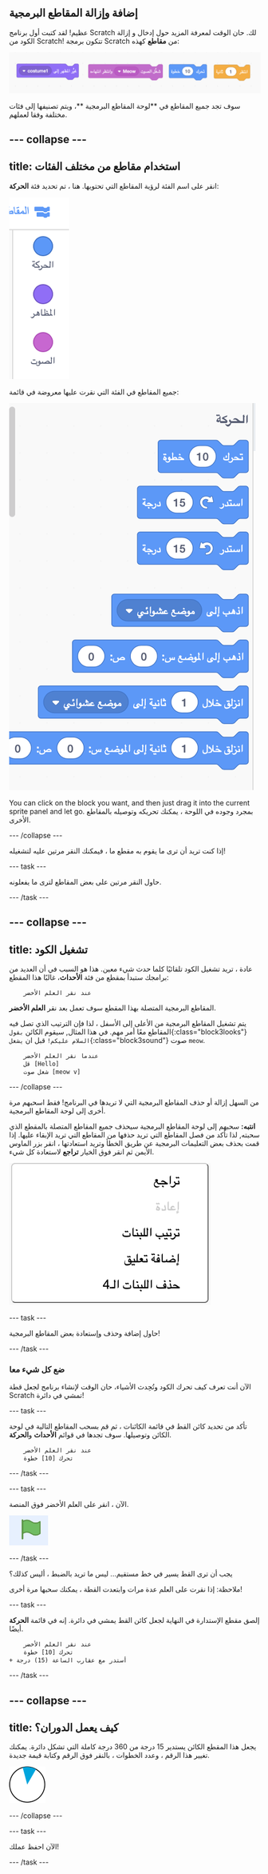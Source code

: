 ## إضافة وإزالة المقاطع البرمجية

عظيم! لقد كتبت أول برنامج Scratch لك. حان الوقت لمعرفة المزيد حول إدخال و إزالة الكود من Scratch! تتكون برمجة Scratch من **مقاطع** كهذه:

![](images/code1.png)

سوف تجد جميع المقاطع في **لوحة المقاطع البرمجية **، ويتم تصنيفها إلى فئات مختلفة وفقا لعملهم.

## \--- collapse \---

## title: استخدام مقاطع من مختلف الفئات

انقر على اسم الفئة لرؤية المقاطع التي تحتويها. هنا ، تم تحديد فئة **الحركة**:

![](images/code2a.png)

جميع المقاطع في الفئة التي نقرت عليها معروضة في قائمة:

![](images/code2b.png)

You can click on the block you want, and then just drag it into the current sprite panel and let go. بمجرد وجوده في اللوحة ، يمكنك تحريكه وتوصيله بالمقاطع الأخرى.

\--- /collapse \---

إذا كنت تريد أن ترى ما يقوم به مقطع ما ، فيمكنك النقر مرتين عليه لتشغيله!

\--- task \---

حاول النقر مرتين على بعض المقاطع لترى ما يفعلونه.

\--- /task \---

## \--- collapse \---

## title: تشغيل الكود

عادة ، تريد تشغيل الكود تلقائيًا كلما حدث شيء معين. هذا هو السبب في أن العديد من برامجك ستبدأ بمقطع من فئة **الأحداث**، غالبًا هذا المقطع:

```blocks3
    عند نقر العلم الأخضر
```

المقاطع البرمجية المتصلة بهذا المقطع سوف تعمل بعد نقر **العلم الأخضر**.

يتم تشغيل المقاطع البرمجية من الأعلى إلى الأسفل ، لذا فإن الترتيب الذي تصل فيه المقاطع معًا أمر مهم. في هذا المثال, سيقوم الكائن `بقول`{:class="block3looks"} `السلام عليكم!` قبل ان `يشغل`{:class="block3sound"} صوت `meow`.

```blocks3
    عندما نقر العلم الأخضر
    قل [Hello]
    شغل صوت [meow v]
```

\--- /collapse \---

من السهل إزالة أو حذف المقاطع البرمجية التي لا تريدها في البرنامج! فقط اسحبهم مرة أخرى إلى لوحة المقاطع البرمجية.

**انتبه:** سحبهم إلى لوحة المقاطع البرمجية سيحذف جميع المقاطع المتصلة بالمقطع الذي سحبته, لذا تأكد من فصل المقاطع التي تريد حذفها من المقاطع التي تريد الإبقاء عليها. إذا قمت بحذف بعض التعليمات البرمجية عن طريق الخطأ وتريد استعادتها ، انقر بزر الماوس الأيمن ثم انقر فوق الخيار **تراجع** لاستعادة كل شيء.

![](images/code6.png)

\--- task \---

حاول إضافة وحذف وإستعادة بعض المقاطع البرمجية!

\--- /task \---

### ضع كل شيء معا

الآن أنت تعرف كيف تحرك الكود وتُحِدث الأشياء، حان الوقت لإنشاء برنامج لجعل قطة Scratch تمشي في دائرة!

\--- task \---

تأكد من تحديد كائن القط في قائمة الكائنات ، ثم قم بسحب المقاطع التالية في لوحة الكائن وتوصيلها. سوف تجدها في قوائم **الأحداث** و**الحركة**.

```blocks3
    عند نقر العلم الأخضر
    تحرك [10] خطوة
```

\--- /task \---

\--- task \---

الآن ، انقر على العلم الأخضر فوق المنصة.

![](images/code7.png)

\--- /task \---

يجب أن ترى القط يسير في خط مستقيم... ليس ما تريد بالضبط ، أليس كذلك؟

ملاحظة: إذا نقرت على العلم عدة مرات وابتعدت القطة ، يمكنك سحبها مرة أخرى!

\--- task \---

إلصق مقطع الإستدارة في النهاية لجعل كائن القط يمشي في دائرة. إنه في قائمة **الحركة** أيضًا.

```blocks3
    عند نقر العلم الأخضر
    تحرك [10] خطوة
+ أستدر مع عقارب الساعة (15) درجة
```

\--- /task \---

## \--- collapse \---

## title: كيف يعمل الدوران؟

يجعل هذا المقطع الكائن يستدير 15 درجة من 360 درجة كاملة التي تشكل دائرة. يمكنك تغيير هذا الرقم ، وعدد الخطوات ، بالنقر فوق الرقم وكتابة قيمة جديدة.

![](images/code9.png)

\--- /collapse \---

\--- task \---

الآن احفظ عملك!

\--- /task \---